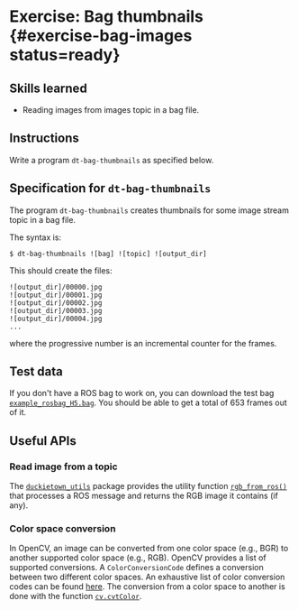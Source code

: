 # Exercise: Bag thumbnails  {#exercise-bag-images status=ready}



## Skills learned

* Reading images from images topic in a bag file.


## Instructions

Write a program `dt-bag-thumbnails` as specified below.


## Specification for `dt-bag-thumbnails`

The program `dt-bag-thumbnails` creates thumbnails for some image stream
topic in a bag file.

The syntax is:

    $ dt-bag-thumbnails ![bag] ![topic] ![output_dir]

This should create the files:

    ![output_dir]/00000.jpg
    ![output_dir]/00001.jpg
    ![output_dir]/00002.jpg
    ![output_dir]/00003.jpg
    ![output_dir]/00004.jpg
    ...

where the progressive number is an incremental counter for the frames.


## Test data

If you don't have a ROS bag to work on, you can download the test bag
[`example_rosbag_H5.bag`](https://www.dropbox.com/s/h04435fz8wv4314/example_rosbag_H5.bag?dl=1).
You should be able to get a total of 653 frames out of it.

## Useful APIs

### Read image from a topic

The [`duckietown_utils`](+software_devel#duckietown-utils-library)
package provides the utility function [`rgb_from_ros()`](+software_devel#duckietown_utils-rgb_from_ros)
that processes a ROS message and returns the RGB image it contains (if any).

### Color space conversion

In OpenCV, an image can be converted from one color space (e.g., BGR) to another
supported color space (e.g., RGB). OpenCV provides a list of supported
conversions. A `ColorConversionCode` defines a conversion between two different
color spaces. An exhaustive list of color conversion codes can be found
[here](http://docs.opencv.org/3.3.0/d7/d1b/group__imgproc__misc.html#ga4e0972be5de079fed4e3a10e24ef5ef0).
The conversion from a color space to another is done with the function
[`cv.cvtColor`](http://docs.opencv.org/2.4/modules/imgproc/doc/miscellaneous_transformations.html#cv2.cvtColor).
